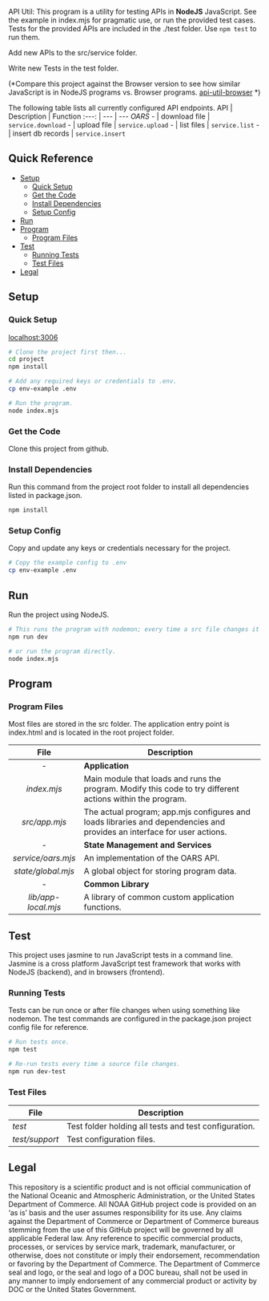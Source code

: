 API Util: This program is a utility for testing APIs in **NodeJS** JavaScript.  See the example in index.mjs for pragmatic use, or run the provided test cases.  Tests for the provided APIs are included in the ./test folder.  Use `npm test` to run them.

Add new APIs to the src/service folder.

Write new Tests in the test folder.

(*Compare this project against the Browser version to see how similar JavaScript is in NodeJS programs vs. Browser programs. [api-util-browser](https://github.com/TGillispie/api-util-browser) *)

The following table lists all currently configured API endpoints.
API | Description | Function
:---: | --- | ---
*OARS*
*-* | download file | `service.download`
*-* | upload file | `service.upload`
*-* | list files | `service.list`
*-* | insert db records | `service.insert`

## Quick Reference

- [Setup](#setup)
   - [Quick Setup](#quick-setup)
   - [Get the Code](#get-the-code)
   - [Install Dependencies](#install-dependencies)
   - [Setup Config](#setup-config)
- [Run](#run)
- [Program](#program)
   - [Program Files](#program-files)
- [Test](#test)
   - [Running Tests](#running-tests)
   - [Test Files](#test-files)
- [Legal](#legal)


## Setup

### Quick Setup
[localhost:3006](http://localhost:3006)
```bash
# Clone the project first then...
cd project
npm install

# Add any required keys or credentials to .env.
cp env-example .env

# Run the program.
node index.mjs
```

### Get the Code
Clone this project from github.

### Install Dependencies
Run this command from the project root folder to install all dependencies listed in package.json.
```bash
npm install
```

### Setup Config
Copy and update any keys or credentials necessary for the project.
```bash
# Copy the example config to .env
cp env-example .env
```

## Run

Run the project using NodeJS.
```bash
# This runs the program with nodemon; every time a src file changes it reloads.
npm run dev

# or run the program directly.
node index.mjs
```


## Program

### Program Files
Most files are stored in the src folder.  The application entry point is index.html and is located in the root project folder.

File | Description
:---: | ---
 *-* | **Application**
*index.mjs* | Main module that loads and runs the program.  Modify this code to try different actions within the program.
*src/app.mjs* | The actual program; app.mjs configures and loads libraries and  dependencies and provides an interface for user actions.
 *-* | **State Management and Services**
*service/oars.mjs* | An implementation of the OARS API.
*state/global.mjs* | A global object for storing program data.
 *-* | **Common Library**
*lib/app-local.mjs* | A library of common custom application functions.


## Test

This project uses jasmine to run JavaScript tests in a command line.  Jasmine is a cross platform JavaScript test framework that works with NodeJS (backend), and in browsers (frontend).

### Running Tests
Tests can be run once or after file changes when using something like nodemon.  The test commands are configured in the package.json project config file for reference.
```bash
# Run tests once.
npm test

# Re-run tests every time a source file changes.
npm run dev-test
```

### Test Files
File | Description
--- | ---
*test* | Test folder holding all tests and test configuration.
*test/support* | Test configuration files.


## Legal

This repository is a scientific product and is not official communication of the National Oceanic and Atmospheric Administration, or the United States Department of Commerce. All NOAA GitHub project code is provided on an ‘as is’ basis and the user assumes responsibility for its use. Any claims against the Department of Commerce or Department of Commerce bureaus stemming from the use of this GitHub project will be governed by all applicable Federal law. Any reference to specific commercial products, processes, or services by service mark, trademark, manufacturer, or otherwise, does not constitute or imply their endorsement, recommendation or favoring by the Department of Commerce. The Department of Commerce seal and logo, or the seal and logo of a DOC bureau, shall not be used in any manner to imply endorsement of any commercial product or activity by DOC or the United States Government.
